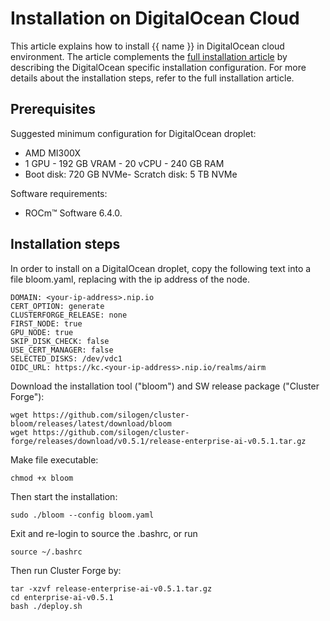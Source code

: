 <!--
Copyright © Advanced Micro Devices, Inc., or its affiliates.

SPDX-License-Identifier: MIT
-->

# Installation on DigitalOcean Cloud

This article explains how to install {{ name }} in DigitalOcean cloud environment. The article complements the [full installation article](./on-premises-installation.md) by describing the DigitalOcean specific installation configuration. For more details about the installation steps, refer to the full installation article.

## Prerequisites

Suggested minimum configuration for DigitalOcean droplet:

- AMD MI300X
- 1 GPU - 192 GB VRAM - 20 vCPU - 240 GB RAM
- Boot disk: 720 GB NVMe- Scratch disk: 5 TB NVMe

Software requirements:

- ROCm™ Software 6.4.0.

## Installation steps

In order to install on a DigitalOcean droplet, copy the following text into a file bloom.yaml, replacing <your-ip-address> with the ip address of the node.

```
DOMAIN: <your-ip-address>.nip.io
CERT_OPTION: generate
CLUSTERFORGE_RELEASE: none
FIRST_NODE: true
GPU_NODE: true
SKIP_DISK_CHECK: false
USE_CERT_MANAGER: false
SELECTED_DISKS: /dev/vdc1
OIDC_URL: https://kc.<your-ip-address>.nip.io/realms/airm
```

Download the installation tool ("bloom") and SW release package ("Cluster Forge"):

```
wget https://github.com/silogen/cluster-bloom/releases/latest/download/bloom
wget https://github.com/silogen/cluster-forge/releases/download/v0.5.1/release-enterprise-ai-v0.5.1.tar.gz
```

Make file executable:

```
chmod +x bloom
```

Then start the installation:

```
sudo ./bloom --config bloom.yaml
```
Exit and re-login to source the .bashrc, or run

```
source ~/.bashrc
```

Then run Cluster Forge by:

```
tar -xzvf release-enterprise-ai-v0.5.1.tar.gz
cd enterprise-ai-v0.5.1
bash ./deploy.sh
```

